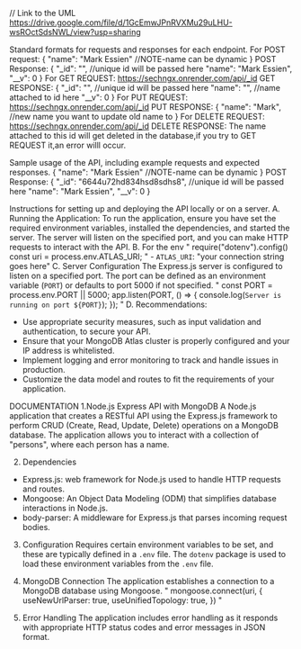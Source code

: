 // Link to the UML
https://drive.google.com/file/d/1GcEmwJPnRVXMu29uLHU-wsROctSdsNWL/view?usp=sharing

Standard formats for requests and responses for each endpoint.
For POST request:
{
  "name": "Mark Essien" //NOTE-name can be dynamic
}
POST Response:
{
    "_id": "",    //unique id will be passed here
    "name": "Mark Essien",
    "__v": 0
}
For GET REQUEST:
https://sechngx.onrender.com/api/_id
GET RESPONSE:
{
    "_id": "",    //unique id will be passed here
    "name": "",   //name attached to id here
    "__v": 0
}
For PUT REQUEST:
https://sechngx.onrender.com/api/_id
PUT RESPONSE:
{
    "name": "Mark",   //new name you want to update old name to
}
For DELETE REQUEST:
https://sechngx.onrender.com/api/_id
DELETE RESPONSE:
The name attached to this id will get deleted in the database,if you try to GET REQUEST it,an error willl occur.


Sample usage of the API, including example requests and expected responses.
{
  "name": "Mark Essien" //NOTE-name can be dynamic
}
POST Response:
{
    "_id": "6644u72hd834hsd8sdhs8",    //unique id will be passed here
    "name": "Mark Essien",
    "__v": 0
}
 
Instructions for setting up and deploying the API locally or on a server.
A. Running the Application:
To run the application, ensure you have set the required environment variables, installed the dependencies, and started the server. The server will listen on the specified port, and you can make HTTP requests to interact with the API.
B. For the env
    "
    require("dotenv").config()
    const uri = process.env.ATLAS_URI;
    "
    - `ATLAS_URI`: "your connection string goes here"
C. Server Configuration
  The Express.js server is configured to listen on a specified port. The port can be defined as an environment variable (`PORT`) or  defaults to port 5000 if not specified.
  "
   const PORT = process.env.PORT || 5000;
   app.listen(PORT, () => {
      console.log(`Server is running on port ${PORT}`);
   });
  "
D. Recommendations:
- Use appropriate security measures, such as input validation and authentication, to secure your API.
- Ensure that your MongoDB Atlas cluster is properly configured and your IP address is whitelisted.
- Implement logging and error monitoring to track and handle issues in production.
- Customize the data model and routes to fit the requirements of your application.

DOCUMENTATION
1.Node.js Express API with MongoDB
A Node.js application that creates a RESTful API using the Express.js framework to perform CRUD (Create, Read, Update, Delete) operations on a MongoDB database. The application allows you to interact with a collection of "persons", where each person has a name.

2. Dependencies
- Express.js: web framework for Node.js used to handle HTTP requests and routes.
- Mongoose: An Object Data Modeling (ODM) that simplifies database interactions in Node.js.
- body-parser: A middleware for Express.js that parses incoming request bodies.

3. Configuration
Requires certain environment variables to be set, and these are typically defined in a `.env` file. The `dotenv` package is used to load these environment variables from the `.env` file.

4. MongoDB Connection
The application establishes a connection to a MongoDB database using Mongoose.
"
mongoose.connect(uri, {
  useNewUrlParser: true,
  useUnifiedTopology: true,
})
"

6. Error Handling
The application includes error handling as it responds with appropriate HTTP status codes and error messages in JSON format.
